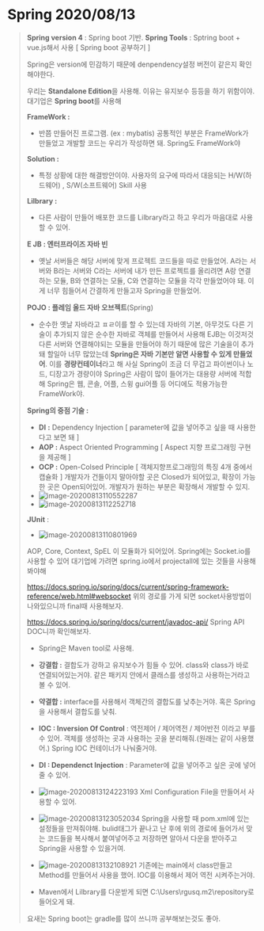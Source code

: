 # Spring 2020/08/13

>  **Spring version 4** : Spring boot 기반.
> **Spring Tools** : Sptring boot + vue.js해서 사용 [ Spring boot 공부하기 ]
>
>  Spring은 version에 민감하기 때문에 denpendency설정 버전이 같은지 확인해야한다.
>
> 우리는 **Standalone Edition**을 사용해. 이유는 유지보수 등등을 하기 위함이야.
> 대기업은 **Spring boot**를 사용해
>
>  
>
> **FrameWork :** 
>
> - 반쯤 만들어진 프로그램. (ex : mybatis)
>   공통적인 부분은 FrameWork가 만들었고 개발할 코드는 우리가 작성하면 돼.
>   Spring도 FrameWork야
>
> **Solution :** 
>
> - 특정 상황에 대한 해결방안이야.
>   사용자의 요구에 따라서 대응되는 H/W(하드웨어) , S/W(소프트웨어) Skill 사용
>
> **Lilbrary :** 
>
> - 다른 사람이 만들어 배포한 코드를 Lilbrary라고 하고 우리가 마음대로 사용할 수 있어.
>
>  
>
> **E JB : 엔터프라이즈 자바 빈**
>
> - 옛날 서버들은 해당 서버에 맞게 프로젝트 코드들을 따로 만들었어.
>   A라는 서버와 B라는 서버와 C라는 서버에 내가 만든 프로젝트를 올리려면
>   A랑 연결하는 모듈, B와 연결하는 모듈, C와 연결하는 모듈을 각각 만들었어야 돼.
>   이게 너무 힘들어서 간결하게 만들고자 Spring을 만들었어.
>
> **POJO : 플레임 올드 자바 오브젝트**(Spring)
>
> - 순수한 옛날 자바라고 ㅍㄹ이를 할 수 있는데
>   자바의 기본, 아무것도 다른 기술이 추가되지 않은 순수한 자바로 객체를 만들어서 사용해
>   EJB는 이것저것 다른 서버와 연결해야되는 모듈을 만들어야 하기 때문에 많은 기술을이 추가돼
>   할일아 너무 많았는데 **Spring은 자바 기본만 알면 사용할 수 있게 만들었어**. 이를 **경량컨테이너**라고 해
>   사실 Spring이 조금 더 무겁고 파이썬이나 노드, 디장고가 경량이야
>   Spring은 사람이 많이 들어가는 대용량 서버에 적합해
>   Spring은 웹, 콘솔, 어플, 스윙 gui어플 등 어디에도 적용가능한 FrameWork야.
>
>  
>
> **Spring의 중점 기술 :** 
>
> - **DI** **:** Dependency Injection [ parameter에 값을 넣어주고 싶을 때 사용한다고 보면 돼 ]
> - **AOP :** Aspect Oriented Programming [ Aspect 지향 프로그래밍 구현을 제공해 ]
> - **OCP :** Open-Colsed Principle [ 객체지향프로그래밍의 특징 4개 중에서 캡슐화 ]
>   개발자가 건들이지 말아야할 곳은 Closed가 되어있고, 확장이 가능한 곳은 Open되어있어.
>   개발자가 원하는 부분은 확장해서 개발할 수 있지.
> - ![image-20200813110552287](C:\Users\rgusq\AppData\Roaming\Typora\typora-user-images\image-20200813110552287.png)
> - ![image-20200813112252718](C:\Users\rgusq\AppData\Roaming\Typora\typora-user-images\image-20200813112252718.png)
>
>  
>
> **JUnit** :
>
> - ![image-20200813110801969](C:\Users\rgusq\AppData\Roaming\Typora\typora-user-images\image-20200813110801969.png)
>
>  AOP, Core, Context, SpEL 이 모듈화가 되어있어.
> Spring에는 Socket.io를 사용할 수 있어
> 대기업에 가려면 spring.io에서 projectall에 있는 것들을 사용해봐야해
>
> https://docs.spring.io/spring/docs/current/spring-framework-reference/web.html#websocket
> 위의 경로를 가게 되면 socket사용방법이 나와있으니까 final때 사용해보자.
>
> https://docs.spring.io/spring/docs/current/javadoc-api/
> Spring API DOC니까 확인해보자.
>
>  
>
> 
>
> - Spring은 Maven tool로 사용해.
> - **강결합 :** 결합도가 강하고 유지보수가 힘들 수 있어. class와 class가 바로 연결되어있는거야.
>   같은 패키지 안에서 클래스를 생성하고 사용하는거라고 볼 수 있어.
> - **약결합 :** interface를 사용해서 객체간의 결합도를 낮추는거야. 혹은 Spring을 사용해서 결합도를 낮춰.
> - **IOC : Inversion Of Control** :
>   역전제어 / 제어역전 / 제어반전 이라고 부를 수 있어.
>   객체를 생성하는 곳과 사용하는 곳을 분리해줘.(원래는 같이 사용했어.)
>   Spring IOC  컨테이너가 나눠줄거야.
> - **DI : Dependenct Injection** :
>   Parameter에 값을 넣어주고 싶은 곳에 넣어줄 수 있어. 
>
>   
>
> - ![image-20200813124223193](C:\Users\rgusq\AppData\Roaming\Typora\typora-user-images\image-20200813124223193.png)
>   Xml Configuration File을 만들어서 사용할 수 있어.
>
> - ![image-20200813123052034](C:\Users\rgusq\AppData\Roaming\Typora\typora-user-images\image-20200813123052034.png)
>   Spring을 사용할 때 pom.xml에 있는 설정들을 만져줘야해.
>   bulid태그가 끝나고 난 후에 위의 경로에 들어가서 맞는 코드들을 복사해서 붙여넣어주고 저장하면
>   알아서 다운을 받아주고 Spring을 사용할 수 있을거여.
>
>  
>
>  
>
> - ![image-20200813132108921](C:\Users\rgusq\AppData\Roaming\Typora\typora-user-images\image-20200813132108921.png)
>   기존에는 main에서 class만들고 Method를 만들어서 사용을 했어.
>   IOC를 이용해서 제어 역전 시켜주는거야.
>
>   
>
> - Maven에서 Lilbrary를 다운받게 되면 C:\Users\rgusq\.m2\repository로 들어오게 돼.
>
>  
>
> 요새는 Spring boot는 gradle를 많이 쓰니까 공부해보는것도 좋아.
>
>  
>
>  
>
>  
>
>  
>
>  
>
>  
>
>  
>
>  
>
>  
>
>  
>
>  
>
>  
>
>  
>
>  
>
>  
>
>   
>
>  
>
>  
>
> 
